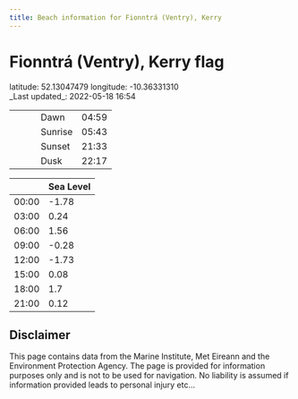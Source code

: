 ```yaml
---
title: Beach information for Fionntrá (Ventry), Kerry
---
```

# Fionntrá (Ventry), Kerry <span class="material-icons blue-flag">flag</span>

<div class="location-info">latitude: 52.13047479 longitude: -10.36331310</div>
<div class="met-eireann-warnings"></div>
_Last updated_: 2022-05-18 16:54

|   |   |   |   |   |
|---|---|---|---|---|
|   |   |   | Dawn  | 04:59 |
|   |   |   | Sunrise  | 05:43 |
|   |   |   | Sunset  | 21:33 |
|   |   |   | Dusk  | 22:17 |

<div></div>

|   | Sea Level  |
|---|---|
| 00:00 | -1.78 |
| 03:00 | 0.24 |
| 06:00 | 1.56 |
| 09:00 | -0.28 |
| 12:00 | -1.73 |
| 15:00 | 0.08 |
| 18:00 | 1.7 |
| 21:00 | 0.12 |

## Disclaimer

This page contains data from the Marine Institute,
Met Eireann and the Environment Protection Agency. The page is provided for
information purposes only and is not to be used for navigation. No liability
is assumed if information provided leads to personal injury etc...